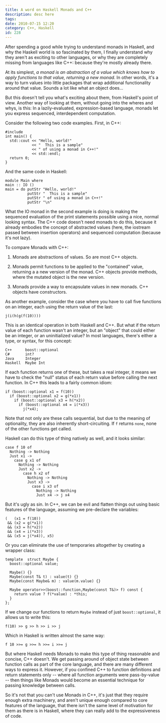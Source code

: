 ```yaml
---
title: A word on Haskell Monads and C++
description: desc here
tags: 
date: 2010-07-15 12:20
category: C++, Haskell
id: 228
---
```


After spending a good while trying to understand monads in Haskell, and why the Haskell world is so fascinated by them, I finally understand why they aren't as exciting to other languages, or why they are completely missing from languages like C++: because they're mostly already there.

At its simplest, *a monad is an abstraction of a value which knows how to apply functions to that value, returning a new monad*.  In other words, it's a way to turn values into little packages that wrap additional functionality around that value.  Sounds a lot like what an object does...

<!--more-->
But this doesn't tell you what's exciting about them, from Haskell's point of view.  Another way of looking at them, without going into the wheres and whys, is this: In a lazily-evaluated, expression-based language, monads let you express sequenced, interdependent computation.

Consider the following two code examples.  First, in C++:

    #include 
    int main() {
      std::cout << "Hello, world!"
                << "  This is a sample"
                << " of using a monad in C++!"
                << std::endl;
      return 0;
    }

And the same code in Haskell:

    module Main where
    main :: IO ()
    main = do putStr "Hello, world!"
              putStr "  This is a sample"
              putStr " of using a monad in C++!"
              putStr "\n"

What the IO monad in the second example is doing is making the sequenced evaluation of the print statements possible using a nice, normal looking syntax.  The C++ code doesn&#039;t need monads to do this, because it already embodies the concept of abstracted values (here, the iostream passed between insertion operators) and sequenced computation (because it&#039;s not lazy).

To compare Monads with C++:

1. Monads are abstractions of values.  So are most C++ objects.

2. Monads permit functions to be applied to the "contained" value, returning a a new version of the monad.  C++ objects provide methods, where the mutated object is the new version.

3. Monads provide a way to encapsulate values in new monads.  C++ objects have constructors.

As another example, consider the case where you have to call five functions on an integer, each using the return value of the last:

    j(i(h(g(f(10))))

This is an identical operation in both Haskell and C++.  But what if the return value of each function wasn&#039;t an integer, but an "object" that could either be an integer, or an uninitialized value?  In most languages, there&#039;s either a type, or syntax, for this concept:

    C++      boost::optional
    C#       int?
    Java     Integer
    Haskell  Maybe Int

If each function returns one of these, but takes a real integer, it means we have to check the "null" status of each return value before calling the next function.  In C++ this leads to a fairly common idiom:

    if (boost::optional x1 = f(10))
      if (boost::optional x2 = g(*x1))
        if (boost::optional x3 = h(*x2))
          if (boost::optional x4 = i(*x3))
            j(*x4);

Note that not only are these calls sequential, but due to the meaning of optionality, they are also inherently short-circuiting.  If `f` returns `none`, none of the other functions get called.

Haskell can do this type of thing natively as well, and it looks similar:

    case f 10 of
      Nothing -> Nothing
      Just x1 -> 
        case g x1 of
          Nothing -> Nothing
          Just x2 -> 
            case h x2 of
              Nothing -> Nothing
              Just x3 -> 
                case i x3 of
                  Nothing -> Nothing
                  Just x4 -> j x4

But it's ugly as sin.  In C++, we can be evil and flatten things out using basic features of the language, assuming we pre-declare the variables:

    (   (x1 = f(10))
     && (x2 = g(*x1))
     && (x3 = h(*x2))
     && (x4 = i(*x3))
     && (x5 = j(*x4)), x5)

Or you can eliminate the use of temporaries altogether by creating a wrapper class:

    template  struct Maybe {
      boost::optional value;

      Maybe() {}
      Maybe(const T& t) : value(t) {}
      Maybe(const Maybe& m) : value(m.value) {}
    
      Maybe operator>>(boost::function,Maybe(const T&)> f) const {
        return value ? f(*value) : *this;
      }
    };

If we change our functions to return `Maybe` instead of just `boost::optional`, it allows us to write this:
   
    f(10) >> g >> h >> i >> j

Which in Haskell is written almost the same way:

    f 10 >>= g >>= h >>= i >>= j

But where Haskell needs Monads to make this type of thing reasonable and concise, C++ doesn't.  We get passing around of object state between function calls as part of the core language, and there are many different ways to express it.  However, if you confined C++ to function definitions and return statements only -- where all function arguments were pass-by-value -- then things like Monads would become an essential technique for passing knowledge between calls.

So it's not that you can't use Monads in C++, it's just that they require enough extra machinery, and aren't unique enough compared to core features of the language, that there isn't the same level of motivation for them as there is in Haskell, where they can really add to the expressiveness of code.

